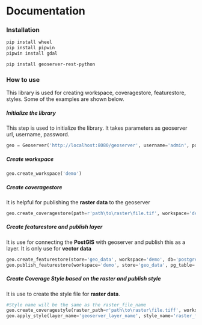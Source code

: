 # Documentation

### Installation
```bash
pip install wheel
pip install pipwin
pipwin install gdal

pip install geoserver-rest-python
```

### How to use
This library is used for creating workspace, coveragestore, featurestore, styles. Some of the examples are shown below.

##### Initialize the library
This step is used to initialize the library. It takes parameters as geoserver url, username, password.

```python
geo = Geoserver('http://localhost:8080/geoserver', username='admin', password='geoserver')
```

##### Create workspace
```python
geo.create_workspace('demo')
```

##### Create coveragestore
It is helpful for publishing the **raster data** to the geoserver

```python
geo.create_coveragestore(path=r'path\to\raster\file.tif', workspace='demo')
```

##### Create featurestore and publish layer
It is use for connecting the **PostGIS** with geoserver and publish this as a layer. It is only use for **vector data**

```python
geo.create_featurestore(store='geo_data', workspace='demo', db='postgres', host='localhost', pg_user='postgres', pg_password='admin')
geo.publish_featurestore(workspace='demo', store='geo_data', pg_table='geodata_table_name')
```

##### Create Coverage Style based on the raster and publish style
It is use to create the style file for **raster data**.

```python
#Style name will be the same as the raster_file_name
geo.create_coveragestyle(raster_path=r'path\to\raster\file.tiff', workspace='demo')
geo.apply_style(layer_name='geoserver_layer_name', style_name='raster_file_name', workspace='demo')
```